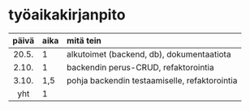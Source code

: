 # työaikakirjanpito

| päivä | aika | mitä tein  |
| :----:|:-----| :-----|
| 20.5. | 1    | alkutoimet (backend, db), dokumentaatiota |
| 2.10. | 1    | backendin perus-CRUD, refaktorointia |
| 3.10. | 1,5  | pohja backendin testaamiselle, refaktorointia |
| yht   | 1  | | 
